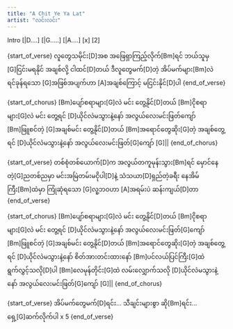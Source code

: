 ```yaml
---
title: "A Chit Ye Ya Lat"
artist: "လင်းလင်း"
---
```


Intro
[|D....] [|G.....] [|A....] [x] [2]

{start_of_verse}
လူတွေသမိုင်း[D]အစ အဖြေရှာကြည့်လိုက်[Bm]ရင်
ဘယ်သူမှ [G]ငြင်းမရနိုင် အချစ်လို့ ငါထင်[D]တယ်
ဒီလူတွေမက်[D]တဲ့ အိပ်မက်များ[Bm]လဲ ရင်ခုန်ရသော [G]အဖြစ်အပျက်ဟာ
[A]အချစ်ကြောင့် မငြင်းနိုင်[D]ပါ
{end_of_verse}

{start_of_chorus}
[Bm]ပျော်စရာများ[G]လဲ မင်း တွေ့နိုင်[D]တယ်
[Bm]ငိုစရာများ[G]လဲ မင်း တွေ့ရင်
[D]ယိုင်လဲမသွားနဲ့နော် အလွယ်လေးမင်းဖြတ်ကျော်
[Bm]ဖြူစင်တဲ့ [G]အချစ်မင်း တွေ့နိုင်[D]တယ်
[Bm]အရောင်တွေဆိုး[G]တဲ့ အချစ်တွေ့ရင်
[D]ယိုင်လဲမသွားနဲ့နော် အလွယ်လေးမင်းဖြတ်[G]ကျော်
[G]||
{end_of_chorus}

{start_of_verse}
တစ်စုံတစ်ယောက်[D]က အလွယ်တကူမုန်းသွား[Bm]ရင်
မှောင်နေတဲ့[G]ညတစ်ညမှာ မင်းအမြဲတမ်းမငိုပါ[D]နဲ့
သံသယာ[D]ရှည်တဲ့ခရီး နေအိမ်ကြီး[Bm]ထဲမှာ ကြုံဆုံရသော [G]လူ့ဘဝဟာ
[A]အရမ်းပဲ ဆန်းကျယ်[D]တာ
{end_of_verse}

{start_of_chorus}
[Bm]ပျော်စရာများ[G]လဲ မင်း တွေ့နိုင်[D]တယ်
[Bm]ငိုစရာများ[G]လဲ မင်း တွေ့ရင်
[D]ယိုင်လဲမသွားနဲ့နော် အလွယ်လေးမင်းဖြတ်[G]ကျော်
[Bm]ဖြူစင်တဲ့ [G]အချစ်မင်း တွေ့နိုင်[D]တယ်
[Bm]အရောင်တွေဆိုး[G]တဲ့ အချစ်တွေ့ရင်
[D]ယိုင်လဲမသွားနဲ့နော် စိတ်အားတင်းထားနော်
[Bm]ပင်လယ်ပြင်ကြီး[G]ထဲ ရွက်လွှင့်သလို[D]ပါ
[Bm]လေမုန်တိုင်း[G]ထဲ လမ်းလျှောက်သလို
[D]ယိုင်လဲမသွားနဲ့နော် အလွယ်လေးမင်းဖြတ်[G]ကျော်
[G]||
{end_of_chorus}

{start_of_verse}
အိပ်မက်တွေမက်[D]ရင်း...
သီချင်းများစွာ ဆို[Bm]ရင်း... ရှေ့[G]ဆက်လိုက်ပါ
x 5
{end_of_verse}
